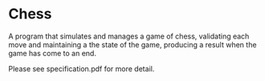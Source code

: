 # Chess

A program that simulates and manages a game of chess, validating each move and maintaining a the state of the game, producing a result when the game has come to an end. 

Please see specification.pdf for more detail.
